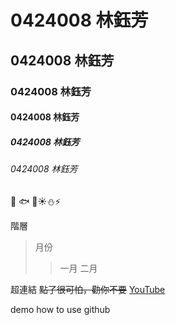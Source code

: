 # 0424008 林鈺芳
## 0424008 林鈺芳
### 0424008 林鈺芳
#### 0424008 林鈺芳
##### 0424008 林鈺芳
###### 0424008 林鈺芳

:penguin:
:fish:
:whale2::sunny::snowman::zap:

階層

>月份
>>一月
>>二月

超連結
~~點了很可怕，勸你不要~~
[YouTube](https://www.youtube.com/)



demo how to use github
